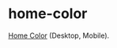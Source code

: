 # home-color
<a href="https://www.behance.net/gallery/47095725/Home-Color-(Desktop-Mobile)">Home Color</a> (Desktop, Mobile).
